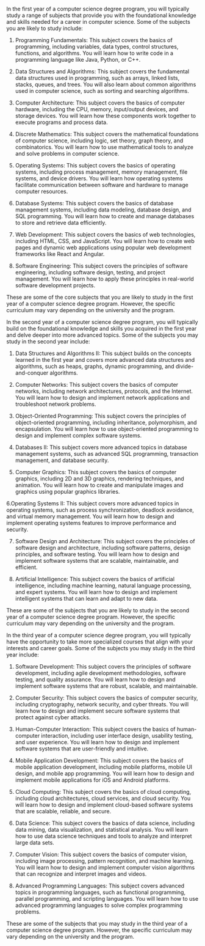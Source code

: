 In the first year of a computer science degree program, you will typically study a range of subjects that provide you with the foundational knowledge and skills needed for a career in computer science. Some of the subjects you are likely to study include:

1. Programming Fundamentals: This subject covers the basics of programming, including variables, data types, control structures, functions, and algorithms. You will learn how to write code in a programming language like Java, Python, or C++.

2. Data Structures and Algorithms: This subject covers the fundamental data structures used in programming, such as arrays, linked lists, stacks, queues, and trees. You will also learn about common algorithms used in computer science, such as sorting and searching algorithms.

3. Computer Architecture: This subject covers the basics of computer hardware, including the CPU, memory, input/output devices, and storage devices. You will learn how these components work together to execute programs and process data.

4. Discrete Mathematics: This subject covers the mathematical foundations of computer science, including logic, set theory, graph theory, and combinatorics. You will learn how to use mathematical tools to analyze and solve problems in computer science.

5. Operating Systems: This subject covers the basics of operating systems, including process management, memory management, file systems, and device drivers. You will learn how operating systems facilitate communication between software and hardware to manage computer resources.

6. Database Systems: This subject covers the basics of database management systems, including data modeling, database design, and SQL programming. You will learn how to create and manage databases to store and retrieve data efficiently.

7. Web Development: This subject covers the basics of web technologies, including HTML, CSS, and JavaScript. You will learn how to create web pages and dynamic web applications using popular web development frameworks like React and Angular.

8. Software Engineering: This subject covers the principles of software engineering, including software design, testing, and project management. You will learn how to apply these principles in real-world software development projects.

These are some of the core subjects that you are likely to study in the first year of a computer science degree program. However, the specific curriculum may vary depending on the university and the program.

In the second year of a computer science degree program, you will typically build on the foundational knowledge and skills you acquired in the first year and delve deeper into more advanced topics. Some of the subjects you may study in the second year include:

1. Data Structures and Algorithms II: This subject builds on the concepts learned in the first year and covers more advanced data structures and algorithms, such as heaps, graphs, dynamic programming, and divide-and-conquer algorithms.

2. Computer Networks: This subject covers the basics of computer networks, including network architectures, protocols, and the Internet. You will learn how to design and implement network applications and troubleshoot network problems.

3. Object-Oriented Programming: This subject covers the principles of object-oriented programming, including inheritance, polymorphism, and encapsulation. You will learn how to use object-oriented programming to design and implement complex software systems.

4. Databases II: This subject covers more advanced topics in database management systems, such as advanced SQL programming, transaction management, and database security.

5. Computer Graphics: This subject covers the basics of computer graphics, including 2D and 3D graphics, rendering techniques, and animation. You will learn how to create and manipulate images and graphics using popular graphics libraries.

6.Operating Systems II: This subject covers more advanced topics in operating systems, such as process synchronization, deadlock avoidance, and virtual memory management. You will learn how to design and implement operating systems features to improve performance and security.

7. Software Design and Architecture: This subject covers the principles of software design and architecture, including software patterns, design principles, and software testing. You will learn how to design and implement software systems that are scalable, maintainable, and efficient.

8. Artificial Intelligence: This subject covers the basics of artificial intelligence, including machine learning, natural language processing, and expert systems. You will learn how to design and implement intelligent systems that can learn and adapt to new data.

These are some of the subjects that you are likely to study in the second year of a computer science degree program. However, the specific curriculum may vary depending on the university and the program.

In the third year of a computer science degree program, you will typically have the opportunity to take more specialized courses that align with your interests and career goals. Some of the subjects you may study in the third year include:

1. Software Development: This subject covers the principles of software development, including agile development methodologies, software testing, and quality assurance. You will learn how to design and implement software systems that are robust, scalable, and maintainable.

2. Computer Security: This subject covers the basics of computer security, including cryptography, network security, and cyber threats. You will learn how to design and implement secure software systems that protect against cyber attacks.

3. Human-Computer Interaction: This subject covers the basics of human-computer interaction, including user interface design, usability testing, and user experience. You will learn how to design and implement software systems that are user-friendly and intuitive.

4. Mobile Application Development: This subject covers the basics of mobile application development, including mobile platforms, mobile UI design, and mobile app programming. You will learn how to design and implement mobile applications for iOS and Android platforms.

5. Cloud Computing: This subject covers the basics of cloud computing, including cloud architectures, cloud services, and cloud security. You will learn how to design and implement cloud-based software systems that are scalable, reliable, and secure.

6. Data Science: This subject covers the basics of data science, including data mining, data visualization, and statistical analysis. You will learn how to use data science techniques and tools to analyze and interpret large data sets.

7. Computer Vision: This subject covers the basics of computer vision, including image processing, pattern recognition, and machine learning. You will learn how to design and implement computer vision algorithms that can recognize and interpret images and videos.

8. Advanced Programming Languages: This subject covers advanced topics in programming languages, such as functional programming, parallel programming, and scripting languages. You will learn how to use advanced programming languages to solve complex programming problems.

These are some of the subjects that you may study in the third year of a computer science degree program. However, the specific curriculum may vary depending on the university and the program.
